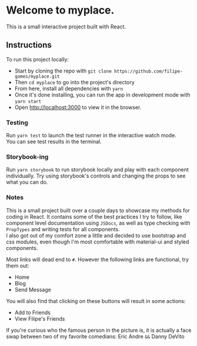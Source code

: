 # Welcome to myplace. 

This is a small interactive project built with React.

## Instructions

To run this project locally: 
* Start by cloning the repo with `git clone https://github.com/filipe-gomes/myplace.git`
* Then `cd myplace` to go into the project's directory
* From here, install all dependencies with `yarn`
* Once it's done installing, you can run the app in development mode with `yarn start`
* Open [http://localhost:3000](http://localhost:3000) to view it in the browser.

### Testing

Run `yarn test` to launch the test runner in the interactive watch mode.\
You can see test results in the terminal.

### Storybook-ing

Run `yarn storybook` to run storybook locally and play with each component individually. Try using storybook's controls and changing the props to see what you can do.

### Notes

This is a small project built over a couple days to showcase my methods for coding in React. It contains some of the best practices I try to follow, like component level documentation using `JSDocs`, as well as type checking with `PropTypes` and writing tests for all components.\
I also got out of my comfort zone a little and decided to use bootstrap and css modules, even though I'm most comfortable with material-ui and styled components.

Most links will dead end to `#`. However the following links are functional, try them out:
* Home
* Blog
* Send Message

You will also find that clicking on these buttons will result in some actions:
* Add to Friends
* View Filipe's Friends

If you're curious who the famous person in the picture is, it is actually a face swap between two of my favorite comedians: Eric Andre `&&` Danny DeVito
